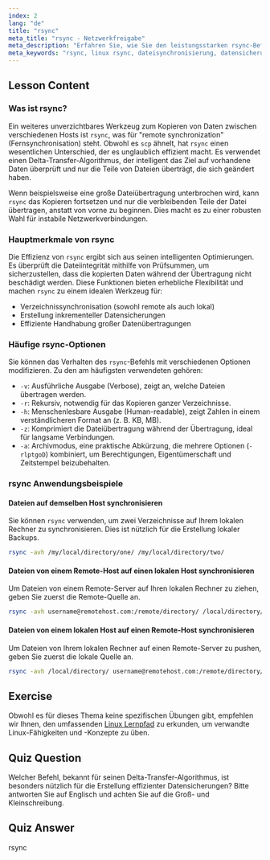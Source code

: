 ```yaml
---
index: 2
lang: "de"
title: "rsync"
meta_title: "rsync - Netzwerkfreigabe"
meta_description: "Erfahren Sie, wie Sie den leistungsstarken rsync-Befehl unter Linux für effiziente Dateisynchronisierung, Remote-Datenübertragung und zuverlässige Backups verwenden. Diese Anleitung behandelt wichtige rsync-Befehle und Optionen."
meta_keywords: "rsync, linux rsync, dateisynchronisierung, datensicherung, remote sync, rsync befehl, linux dateitransfer, rsync tutorial"
---
```


## Lesson Content

### Was ist rsync?

Ein weiteres unverzichtbares Werkzeug zum Kopieren von Daten zwischen verschiedenen Hosts ist `rsync`, was für "remote synchronization" (Fernsynchronisation) steht. Obwohl es `scp` ähnelt, hat `rsync` einen wesentlichen Unterschied, der es unglaublich effizient macht. Es verwendet einen Delta-Transfer-Algorithmus, der intelligent das Ziel auf vorhandene Daten überprüft und nur die Teile von Dateien überträgt, die sich geändert haben.

Wenn beispielsweise eine große Dateiübertragung unterbrochen wird, kann `rsync` das Kopieren fortsetzen und nur die verbleibenden Teile der Datei übertragen, anstatt von vorne zu beginnen. Dies macht es zu einer robusten Wahl für instabile Netzwerkverbindungen.

### Hauptmerkmale von rsync

Die Effizienz von `rsync` ergibt sich aus seinen intelligenten Optimierungen. Es überprüft die Dateiintegrität mithilfe von Prüfsummen, um sicherzustellen, dass die kopierten Daten während der Übertragung nicht beschädigt werden. Diese Funktionen bieten erhebliche Flexibilität und machen `rsync` zu einem idealen Werkzeug für:

- Verzeichnissynchronisation (sowohl remote als auch lokal)
- Erstellung inkrementeller Datensicherungen
- Effiziente Handhabung großer Datenübertragungen

### Häufige rsync-Optionen

Sie können das Verhalten des `rsync`-Befehls mit verschiedenen Optionen modifizieren. Zu den am häufigsten verwendeten gehören:

- `-v`: Ausführliche Ausgabe (Verbose), zeigt an, welche Dateien übertragen werden.
- `-r`: Rekursiv, notwendig für das Kopieren ganzer Verzeichnisse.
- `-h`: Menschenlesbare Ausgabe (Human-readable), zeigt Zahlen in einem verständlicheren Format an (z. B. KB, MB).
- `-z`: Komprimiert die Dateiübertragung während der Übertragung, ideal für langsame Verbindungen.
- `-a`: Archivmodus, eine praktische Abkürzung, die mehrere Optionen (`-rlptgoD`) kombiniert, um Berechtigungen, Eigentümerschaft und Zeitstempel beizubehalten.

### rsync Anwendungsbeispiele

#### Dateien auf demselben Host synchronisieren

Sie können `rsync` verwenden, um zwei Verzeichnisse auf Ihrem lokalen Rechner zu synchronisieren. Dies ist nützlich für die Erstellung lokaler Backups.

```bash
rsync -avh /my/local/directory/one/ /my/local/directory/two/
```

#### Dateien von einem Remote-Host auf einen lokalen Host synchronisieren

Um Dateien von einem Remote-Server auf Ihren lokalen Rechner zu ziehen, geben Sie zuerst die Remote-Quelle an.

```bash
rsync -avh username@remotehost.com:/remote/directory/ /local/directory/
```

#### Dateien von einem lokalen Host auf einen Remote-Host synchronisieren

Um Dateien von Ihrem lokalen Rechner auf einen Remote-Server zu pushen, geben Sie zuerst die lokale Quelle an.

```bash
rsync -avh /local/directory/ username@remotehost.com:/remote/directory/
```

## Exercise

Obwohl es für dieses Thema keine spezifischen Übungen gibt, empfehlen wir Ihnen, den umfassenden [Linux Lernpfad](https://labex.io/de/learn/linux) zu erkunden, um verwandte Linux-Fähigkeiten und -Konzepte zu üben.

## Quiz Question

Welcher Befehl, bekannt für seinen Delta-Transfer-Algorithmus, ist besonders nützlich für die Erstellung effizienter Datensicherungen? Bitte antworten Sie auf Englisch und achten Sie auf die Groß- und Kleinschreibung.

## Quiz Answer

rsync
